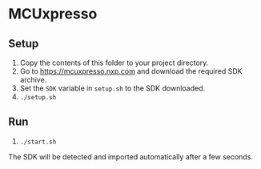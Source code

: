 # MCUxpresso

## Setup

1. Copy the contents of this folder to your project directory.
1. Go to https://mcuxpresso.nxp.com and download the required SDK archive.
1. Set the `SDK` variable in `setup.sh` to the SDK downloaded.
1. `./setup.sh`

## Run

1. `./start.sh`

The SDK will be detected and imported automatically after a few seconds.

